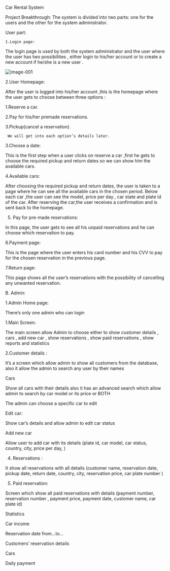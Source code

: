  Car Rental System 

 

Project Breakthrough: The system is divided into two parts: one for the users and the other for the system administrator. 

User part: 

    1.Login page: 

The login page is used by both the system administrator and the user where the user has two possibilities , either login to his/her account or to create a new account if he/she is a new user	. 

 

 

 

 ![image-001](https://user-images.githubusercontent.com/96440935/168316709-59e10853-40ca-451b-aee0-8135ad5d57e8.png)


 

 

 

 

2.User Homepage: 

After the user is logged into his/her account ,this is the homepage where the user gets to choose between three options : 

1.Reserve a car. 

2.Pay for his/her premade reservations. 

3.Pickup(cancel a reservation). 

     We will get into each option’s details later. 

 

 

 

 

 

 

 

 

 

 

 

 

3.Choose a date: 

This is the first step when a user clicks on reserve a car ,first he gets to choose the required pickup and return dates so we can show him the available cars. 

 

 

 

 

 

 

 

 

 

 

 

 

 

 

 

 

 

 

4.Available cars: 

After choosing the required pickup and return dates, the user is taken to a page where he can see all the available cars in the chosen period. Below each car ,the user can see the model, price per day , car state and plate id of the car. After reserving the car,the user receives a confirmation and is sent back to the homepage. 

 

 

 

 

 

 

 

 

 

 

 

 

 

 

 

 

5. Pay for pre-made reservations: 

In this page, the user gets to see all his unpaid reservations and he can choose which reservation to pay. 

 

 

 

 

 

 

 

 

 

 

 

 

 

6.Payment page: 

This is the page where the user enters his card number and his CVV to pay for the chosen reservation in the previous page. 

 

 

 

 

 

 

 

 

 

 

 

 

 

 

 

 

 

7.Return page: 

This page shows all the user’s reservations with the possibility of cancelling any unwanted reservation. 

 

 

 

 

 

 

 

 

 

 

 

 

 

 

 

B. Admin: 

1.Admin Home page: 

There’s only one admin who can login 

1.Main Screen: 

The main screen allow Admin to choose either to show customer details , cars , add new car , show reservations , show paid reservations , show reports and statistics 

 

 

2.Customer details : 

It’s a screen which allow admin to show all customers from the database, also it allow the admin to search any user by their names   

 

 

Cars 

Show all cars with their details also it has an advanced search which allow admin to search by car model or its price or BOTH  

The admin can choose a specific car to edit 

 

 

Edit car: 

Show car’s details and allow admin to edit car status  

 

Add new car  

Allow user to add car with its details (plate id, car model, car status, country, city, price per day, ) 

 

 

4. Reservations : 

It show all reservations with all details (customer name, reservation date, pickup date, return date, country, city, reservation price, car plate number ) 

 

 

 

 

 

 

 

 

 

 

 

5. Paid reservation: 

Screen which show all paid reservations with details (payment number, reservation number , payment price, payment date, customer name, car plate id) 

 

 

Statistics  

 

 

Car income 

 

 

 

Reservation date from...to... 

 

 

 

Customers’ reservation details 

 

 

 

 

Cars  

 

 

 

 

 

Daily payment 

 
